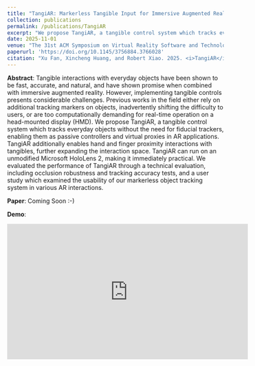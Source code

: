 ```yaml
---
title: "TangiAR: Markerless Tangible Input for Immersive Augmented Reality with Everyday Objects"
collection: publications
permalink: /publications/TangiAR
excerpt: "We propose TangiAR, a tangible control system which tracks everyday objects without the need for fiducial trackers, enabling them as passive controllers and virtual proxies in AR applications."
date: 2025-11-01
venue: "The 31st ACM Symposium on Virtual Reality Software and Technology (VRST ’25)"
paperurl: 'https://doi.org/10.1145/3756884.3766028'
citation: "Xu Fan, Xincheng Huang, and Robert Xiao. 2025. <i>TangiAR</i>: Markerless Tangible Input for Immersive Augmented Reality with Everyday Objects. In <i>31st ACM Symposium on Virtual Reality Software and Technology (VRST ’25), November 12–14, 2025, Montreal, QC, Canada</i>. ACM, New York, NY, USA, 11 pages."
---
```

<b>Abstract</b>: Tangible interactions with everyday objects have been shown to be fast, accurate, and natural, and have shown promise when combined with immersive augmented reality. However, implementing tangible controls presents considerable challenges. Previous works in the field either rely on additional tracking markers on objects, inadvertently shifting the difficulty to users, or are too computationally demanding for real-time operation on a head-mounted display (HMD). We propose TangiAR, a tangible control system which tracks everyday objects without the need for fiducial trackers, enabling them as passive controllers and virtual proxies in AR applications. TangiAR additionally enables hand and finger proximity interactions with tangibles, further expanding the interaction space. TangiAR can run on an unmodified Microsoft HoloLens 2, making it immediately practical. We evaluated the performance of TangiAR through a technical evaluation, including occlusion robustness and tracking accuracy tests, and a user study which examined the usability of our markerless object tracking system in various AR interactions.
<br/>

**Paper**: Coming Soon :-)

<b>Demo</b>:
<iframe width="560" height="315" src="https://www.youtube.com/embed/CFTyj94LUTI?si=JUppsryl1sU9kPix" title="YouTube video player" frameborder="0" allow="accelerometer; autoplay; clipboard-write; encrypted-media; gyroscope; picture-in-picture; web-share" referrerpolicy="strict-origin-when-cross-origin" allowfullscreen></iframe>
<br/>